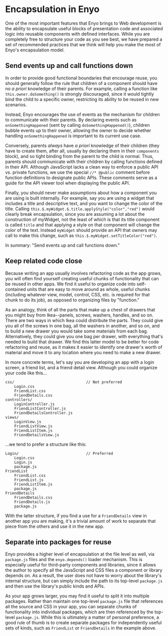 # Encapsulation in Enyo

One of the most important features that Enyo brings to Web development is the ability to encapsulate useful blocks of presentation code and associated logic into reusable components with defined interfaces.  While you are completely free to structure your code as you see best, we have prepared a set of recommended practices that we think will help you make the most of Enyo's encapsulation model.

## Send events up and call functions down

In order to provide good functional boundaries that encourage reuse, you should generally follow the rule that children of a component should have no _a priori_ knowledge of their parents.  For example, calling a function like `this.owner.doSomething()` is strongly discouraged, since it would tightly bind the child to a specific owner, restricting its ability to be reused in new scenarios.  

Instead, Enyo encourages the use of events as the mechanism for children to communicate with their parents.  By declaring events such as `onSomethingHappened` (sent by calling `doSomethingHappened()`), children bubble events up to their owner, allowing the owner to decide whether handling `onSomethingHappened` is important to its current use case.

Conversely, parents _always_ have _a priori_ knowledge of their children (they have to create them, after all, usually by declaring them in their `components` block), and so tight binding from the parent to the child is normal.  Thus, parents should communicate with their children by calling functions defined in their API.  Although JavaScript lacks a clean way to enforce a public API vs. private functions, we use the special `//* @public` comment before function definitions to designate public APIs.  These comments serve as a guide for the API viewer tool when displaying the public API.

Finally, you should never make assumptions about how a component you are using is built internally.  For example, say you are using a widget that includes a title and descriptive text, and you want to change the color of the title.  Calling `this.$.myWidget.$.title.applyStyle("color","red")` would clearly break encapsulation, since you are assuming a lot about the construction of myWidget, not the least of which is that its title component is called `title` and that applying a style on that component will change the color of the text.  Instead `myWidget` should provide an API that owners may call to make this change, such as `this.$.myWidget.setTitleColor("red")`.

In summary: "Send events up and call functions down."

## Keep related code close

Because writing an app usually involves refactoring code as the app grows, you will often find yourself creating useful chunks of functionality that can be reused in other apps.  We find it useful to organize code into self-contained units that are easy to move around as whole, useful chunks (including whatever view, model, control, CSS, etc. is required for that chunk to do its job), as opposed to organizing files by "function."

As an analogy, think of all the parts that make up a chest of drawers that you might buy from Ikea--panels, screws, washers, handles, and so on.  There are two ways in which Ikea could distribute the parts.  They could give you all of the screws in one bag, all the washers in another, and so on, and to build a new drawer you would take some materials from each bag.  Alternatively, they could give you one bag per drawer, with everything that's needed to build that drawer.  We find this latter model to be better for code refactoring and reuse, as it makes it easier to identify one drawer's worth of material and move it to any location where you need to make a new drawer.

In more concrete terms, let's say you are developing an app with a login screen, a friend list, and a friend detail view.  Although you could organize your code like this...

	css/								// Not preferred
		Login.css
		FriendList.css
		FriendDetails.css
	controllers/
		LoginController.js
		FriendListController.js
		FriendDetailsController.js
	views/
		LoginView.js
		FriendListView.js
		FriendListItem.js
		FriendDetailsView.js
		
...we tend to prefer a structure like this:

	Login/								// Preferred
		Login.css
		Login.js
		package.js
	FriendList
		FriendList.css
		FriendList.js
		FriendListItem.js
		package.js
	FriendDetails
		FriendDetails.css
		FriendDetails.js
		package.js

With the latter structure, if you find a use for a `FriendDetails` view in another app you are making, it's a trivial amount of work to separate that piece from the others and use it in the new app.

## Separate into packages for reuse

Enyo provides a higher level of encapsulation at the file level as well, via `package.js` files and the `enyo.depends()` loader mechanism.  This is especially useful for third-party components and libraries, since it allows the author to specify all the JavaScript and CSS files a component or library depends on.  As a result, the user does not have to worry about the library's internal structure, but can simply include the path to its top-level `package.js` and then use the library's public kinds and APIs.

As your app grows larger, you may find it useful to split it into multiple packages.  Rather than maintain one top-level `package.js` file that references all the source and CSS in your app, you can separate chunks of functionality into individual packages, which are then referenced by the top-level `package.js`.  While this is ultimately a matter of personal preference, a good rule of thumb is to create separate packages for independently useful sets of kinds, such as `FriendList` or `FriendDetails` in the example above.